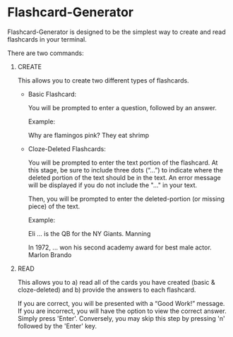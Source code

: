 # Flashcard-Generator

Flashcard-Generator is designed to be the simplest way to create and read flashcards in your terminal. 

There are two commands: 

1) CREATE 

	This allows you to create two different types of flashcards. 


	- Basic Flashcard: 
	
	  You will be prompted to enter a question, followed by an answer.

	  Example:

	  Why are flamingos pink?
	  They eat shrimp


	- Cloze-Deleted Flashcards: 
		
	  You will be prompted to enter the text portion of the flashcard. At this 
 	  stage, be sure to include three dots (“...”) to indicate where the deleted portion of the text 
	  should be in the text. An error message will be displayed if you do not include the "..." in your text. 

	  Then, you will be prompted to enter the deleted-portion (or missing piece) of the text.

	  Example: 

	  Eli ... is the QB for the NY Giants.
	  Manning

	  In 1972, ... won his second academy award for best male actor.
	  Marlon Brando

2) READ

	This allows you to a) read all of the cards you have created (basic & cloze-deleted) and b) provide 
	the answers to each flashcard.
	
	If you are correct, you will be presented with a “Good Work!” message. 
	If you are incorrect, you will have the option to view the correct answer. Simply press 'Enter'. 
	Conversely, you may skip this step by pressing 'n' followed by the 'Enter' key. 


